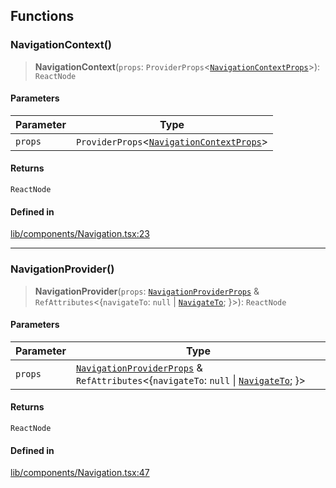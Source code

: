 ## Functions

<a id="navigationcontext" name="navigationcontext"></a>

### NavigationContext()

> **NavigationContext**(`props`: `ProviderProps`\<[`NavigationContextProps`](types.md#navigationcontextprops)\>): `ReactNode`

#### Parameters

| Parameter | Type |
| ------ | ------ |
| `props` | `ProviderProps`\<[`NavigationContextProps`](types.md#navigationcontextprops)\> |

#### Returns

`ReactNode`

#### Defined in

[lib/components/Navigation.tsx:23](https://github.com/thoughtbot/superglue/blob/082475a624bd2c23522d97710a5b2ed335eb293c/superglue/lib/components/Navigation.tsx#L23)

***

<a id="navigationprovider" name="navigationprovider"></a>

### NavigationProvider()

> **NavigationProvider**(`props`: [`NavigationProviderProps`](types.md#navigationproviderprops) & `RefAttributes`\<\{`navigateTo`: `null` \| [`NavigateTo`](types.md#navigateto-1); \}\>): `ReactNode`

#### Parameters

| Parameter | Type |
| ------ | ------ |
| `props` | [`NavigationProviderProps`](types.md#navigationproviderprops) & `RefAttributes`\<\{`navigateTo`: `null` \| [`NavigateTo`](types.md#navigateto-1); \}\> |

#### Returns

`ReactNode`

#### Defined in

[lib/components/Navigation.tsx:47](https://github.com/thoughtbot/superglue/blob/082475a624bd2c23522d97710a5b2ed335eb293c/superglue/lib/components/Navigation.tsx#L47)
